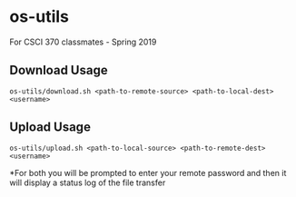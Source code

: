 # os-utils

For CSCI 370 classmates - Spring 2019

## Download Usage
```
os-utils/download.sh <path-to-remote-source> <path-to-local-dest> <username>
```
## Upload Usage
```
os-utils/upload.sh <path-to-local-source> <path-to-remote-dest> <username>
```

*For both you will be prompted to enter your remote password and then it will display a status log of the file transfer
